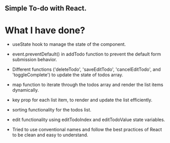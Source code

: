 ## Simple To-do with React.

# What I have done?

- useState hook to manage the state of the component.

- event.preventDefault() in addTodo function to prevent the default form submission behavior.

- Different functions ('deleteTodo', 'saveEditTodo', 'cancelEditTodo', and 'toggleComplete') to update the state of todos array.

- map function to iterate through the todos array and render the list items dynamically.

- key prop for each list item, to render and update the list efficiently.

- sorting functionality for the todos list.

- edit functionality using editTodoIndex and editTodoValue state variables.

- Tried to use conventional names and follow the best practices of React to be clean and easy to understand.